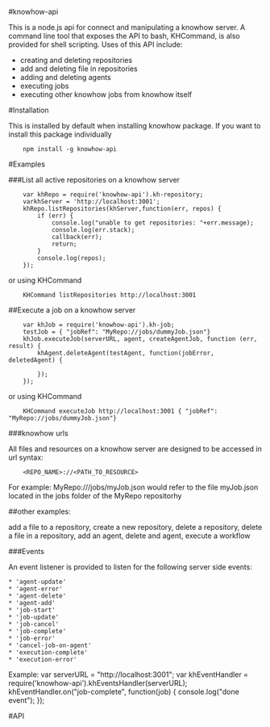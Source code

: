 #knowhow-api

This is a node.js api for connect and manipulating a knowhow server.  A command line tool that exposes the API to bash, KHCommand, is also provided for shell scripting.  Uses of this API include:

* creating and deleting repositories
* add and deleting file in repositories
* adding and deleting agents
* executing jobs
* executing other knowhow jobs from knowhow itself

#Installation

This is installed by default when installing knowhow package.  If you want to install this package individually

		npm install -g knowhow-api
		
#Examples

###List all active repositories on a knowhow server

		var khRepo = require('knowhow-api').kh-repository;
		varkhServer = 'http://localhost:3001';
		khRepo.listRepositories(khServer,function(err, repos) {
		  	if (err) {
		  		console.log("unable to get repositories: "+err.message);
				console.log(err.stack);
				callback(err);
				return;
		  	}
		  	console.log(repos);
		});

or using KHCommand

		KHCommand listRepositories http://localhost:3001
		 
##Execute a job on a knowhow server

		var khJob = require('knowhow-api').kh-job;
		testJob = { "jobRef": "MyRepo://jobs/dummyJob.json"}
		khJob.executeJob(serverURL, agent, createAgentJob, function (err, result) {
			khAgent.deleteAgent(testAgent, function(jobError, deletedAgent) {
			
			});
		});
		
or using KHCommand
		
		KHCommand executeJob http://localhost:3001 { "jobRef": "MyRepo://jobs/dummyJob.json"}

###knowhow urls

All files and resources on a knowhow server are designed to be accessed in url syntax:

		<REPO_NAME>://<PATH_TO_RESOURCE>

For example: MyRepo:///jobs/myJob.json would refer to the file myJob.json located in the jobs folder of the MyRepo repositorhy

##other examples:

add a file to a repository, create a new repository, delete a repository, delete a file in a repository, add an agent, delete and agent, execute a workflow

###Events

An event listener is provided to listen for the following server side events:

	* 'agent-update' 
	* 'agent-error'
	* 'agent-delete'
	* 'agent-add'
	* 'job-start'
	* 'job-update'
	* 'job-cancel'
	* 'job-complete'
	* 'job-error'
	* 'cancel-job-on-agent'
	* 'execution-complete'
	* 'execution-error'
	
Example:
		var serverURL = "http://localhost:3001";
		var khEventHandler = require('knowhow-api').khEventsHandler(serverURL);
		khEventHandler.on("job-complete", function(job) {
			console.log("done event");
		});


#API